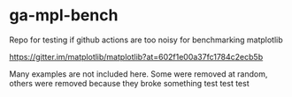 # ga-mpl-bench
Repo for testing if github actions are too noisy for benchmarking matplotlib

https://gitter.im/matplotlib/matplotlib?at=602f1e00a37fc1784c2ecb5b

Many examples are not included here. Some were removed at random, others were removed because they broke something
test test test
